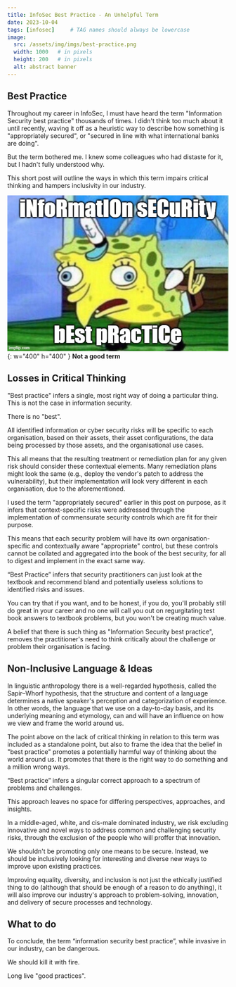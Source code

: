 ```yaml
---
title: InfoSec Best Practice - An Unhelpful Term
date: 2023-10-04
tags: [infosec]     # TAG names should always be lowercase
image:
  src: /assets/img/imgs/best-practice.png
  width: 1000   # in pixels
  height: 200   # in pixels
  alt: abstract banner
---
```


## Best Practice

Throughout my career in InfoSec, I must have heard the term "Information Security best practice" thousands of times. I didn't think too much about it until recently, waving it off as a heuristic way to describe how something is "appropriately secured", or "secured in line with what international banks are doing".

But the term bothered me. I knew some colleagues who had distaste for it, but I hadn't fully understood why. 

This short post will outline the ways in which this term impairs critical thinking and hampers inclusivity in our industry.

![BestPractice](/assets/img/imgs/BP.jpg){: w="400" h="400" }
__Not a good term__

## Losses in Critical Thinking

"Best practice" infers a single, most right way of doing a particular thing. This is not the case in information security. 

There is no "best".

All identified information or cyber security risks will be specific to each organisation, based on their assets, their asset configurations, the data being processed by those assets, and the organisational use cases.

This all means that the resulting treatment or remediation plan for any given risk should consider these contextual elements. Many remediation plans might look the same (e.g., deploy the vendor's patch to address the vulnerability), but their implementation will look very different in each organisation, due to the aforementioned.

I used the term "appropriately secured" earlier in this post on purpose, as it infers that context-specific risks were addressed through the implementation of commensurate security controls which are fit for their purpose. 

This means that each security problem will have its own organisation-specific and contextually aware "appropriate" control, but these controls cannot be collated and aggregated into the book of the best security, for all to digest and implement in the exact same way.

“Best Practice” infers that security practitioners can just look at the textbook and recommend bland and potentially useless solutions to identified risks and issues.

You can try that if you want, and to be honest, if you do, you'll probably still do great in your career and no one will call you out on regurgitating test book answers to textbook problems, but you won't be creating much value. 

A belief that there is such thing as "Information Security best practice", removes the practitioner's need to think critically about the challenge or problem their organisation is facing. 

## Non-Inclusive Language & Ideas

In linguistic anthropology there is a well-regarded hypothesis, called the Sapir–Whorf hypothesis, that the structure and content of a language determines a native speaker's perception and categorization of experience. In other words, the language that we use on a day-to-day basis, and its underlying meaning and etymology, can and will have an influence on how we view and frame the world around us. 

The point above on the lack of critical thinking in relation to this term was included as a standalone point, but also to frame the idea that the belief in "best practice" promotes a potentially harmful way of thinking about the world around us. It promotes that there is the right way to do something and a million wrong ways. 

“Best practice” infers a singular correct approach to a spectrum of problems and challenges.

This approach leaves no space for differing perspectives, approaches, and insights.

In a middle-aged, white, and cis-male dominated industry, we risk excluding innovative and novel ways to address common and challenging security risks, through the exclusion of the people who will proffer that innovation.

We shouldn't be promoting only one means to be secure. Instead, we should be inclusively looking for interesting and diverse new ways to improve upon existing practices.

Improving equality, diversity, and inclusion is not just the ethically justified thing to do (although that should be enough of a reason to do anything), it will also improve our industry's approach to problem-solving, innovation, and delivery of secure processes and technology.

## What to do

To conclude, the term “information security best practice”, while invasive in our industry, can be dangerous.

We should kill it with fire. 

Long live "good practices".
